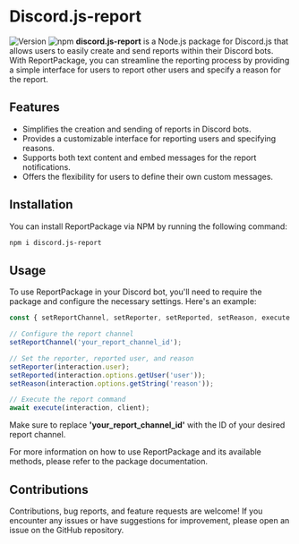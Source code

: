 # Discord.js-report
![Version](https://img.shields.io/node/v/discord.js-report) ![npm](https://img.shields.io/npm/dw/discord.js-report)
**discord.js-report** is a Node.js package for Discord.js that allows users to easily create and send reports within their Discord bots. With ReportPackage, you can streamline the reporting process by providing a simple interface for users to report other users and specify a reason for the report.

## Features

- Simplifies the creation and sending of reports in Discord bots.
- Provides a customizable interface for reporting users and specifying reasons.
- Supports both text content and embed messages for the report notifications.
- Offers the flexibility for users to define their own custom messages.

## Installation

You can install ReportPackage via NPM by running the following command:

```bash
npm i discord.js-report
```
## Usage
To use ReportPackage in your Discord bot, you'll need to require the package and configure the necessary settings. Here's an example:

```js
const { setReportChannel, setReporter, setReported, setReason, execute } = require('discord.js-report');

// Configure the report channel
setReportChannel('your_report_channel_id');

// Set the reporter, reported user, and reason
setReporter(interaction.user);
setReported(interaction.options.getUser('user'));
setReason(interaction.options.getString('reason'));

// Execute the report command
await execute(interaction, client);
```
Make sure to replace **'your_report_channel_id'** with the ID of your desired report channel.

For more information on how to use ReportPackage and its available methods, please refer to the package documentation.

## Contributions
Contributions, bug reports, and feature requests are welcome! If you encounter any issues or have suggestions for improvement, please open an issue on the GitHub repository.

